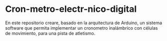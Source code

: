 # Cron-metro-electr-nico-digital
En este repositorio creare, basado en la arquitectura de Arduino, un sistema software que permita implementar un cronometro inalámbrico con células de movimiento, para una pista de atletismo. 
